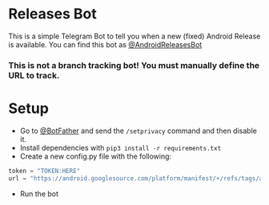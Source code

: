# Releases Bot

This is a simple Telegram Bot to tell you when a new (fixed) Android Release is available. You can find this bot as [@AndroidReleasesBot](https://t.me/AndroidReleasesBot)

### This is not a branch tracking bot! You must manually define the URL to track.

# Setup

 - Go to [@BotFather](https://t.me/BotFather) and send the `/setprivacy` command and then disable it.
 - Install dependencies with `pip3 install -r requirements.txt`
 - Create a new config.py file with the following:
```python
token = "TOKEN:HERE"
url = "https://android.googlesource.com/platform/manifest/+/refs/tags/android-10.0.0_r1"
```
 - Run the bot
